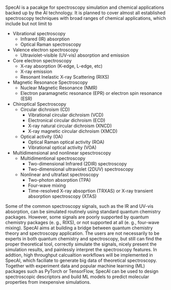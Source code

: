 SpecAI is a pacakge for spectroscopy simulation and chemical applications backed up by the AI technology. It is planned to cover almost all established spectroscopy techniques with broad ranges of chemical applications, which include but not limit to
- Vibrational spectroscopy
  - Infrared (IR) absorption
  - Optical Raman spectroscopy
- Valence electron spectroscopy
  - Ultraviolet-visible (UV-vis) absorption and emission
- Core electron spectroscopy
  - X-ray absorption (K-edge, L-edge, etc)
  - X-ray emission
  - Resonant Inelastic X-ray Scattering (RIXS)
- Magnetic Resonance Spectroscopy
  - Nuclear Magnetic Resonance (NMR)
  - Electron paramagnetic resonance (EPR) or electron spin resonance (ESR)
- Chiroptical Spectroscopy
  - Circular dichroism (CD)
    - Vibrational circular dichroism (VCD)
    - Electronical circular dichroism (ECD)
    - X-ray natural circular dichroism (XNCD)
    - X-ray magnetic circular dichroism (XMCD)
  - Optical activity (OA)
    - Optical Raman optical activity (ROA)
    - Vibrational optical activity (VOA)
- Multidimensional and nonlinear spesctroscopy
  - Multidimentional spectroscopy
    - Two-dimensional Infrared (2DIR) spectroscopy
    - Two-dimensional ultraviolet (2DUV) spectroscopy
  - Nonlinear and ultrafast spectroscopy
    - Two-photon absorption (TPA)
    - Four-wave mixing
    - Time-resolved X-ray absoprtion (TRXAS) or X-ray transient absorption spectroscopy (XTAS)

Some of the common spectroscopy signals, such as the IR and UV-vis absorption, can be simulated routinely using standard quantum chemistry packages. However, some signals are poorly supported by quantum chemistry packages (e. g., RIXS), or not supported at all (e. g., four-wave mixing). SpecAI aims at building a bridge between quantum chemistry theory and spectroscopy application. The users are not necessarily to be experts in both quantum chemistry and spectroscopy, but still can find the proper theoretical tool, correctly simulate the signals, nicely present the simulation results, and painlessly interpret the spectroscopy features. In addtion, high throughput calcualtion workflows will be implemented in SpecAI, which faciliate to generate big data of theoretical spectroscopy. Together with experiment data and popular machine learning (ML) packages such as PyTorch or TensorFlow, SpecAI can be used to design spectroscopic descriptors and build ML models to predict molecular properties from inexpensive simulations.
